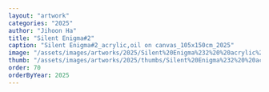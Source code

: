 ```yaml
---
layout: "artwork"
categories: "2025"
author: "Jihoon Ha"
title: "Silent Enigma#2"
caption: "Silent Enigma#2_acrylic,oil on canvas_105x150cm_2025"
image: "/assets/images/artworks/2025/Silent%20Enigma%232%20%20acrylic%2Coil%20on%20canvas%20105x150cm%202025.jpg"
thumb: "/assets/images/artworks/2025/thumbs/Silent%20Enigma%232%20%20acrylic%2Coil%20on%20canvas%20105x150cm%202025.jpg"
order: 70
orderByYear: 2025
---
```

